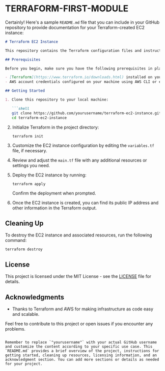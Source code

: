 # TERRAFORM-FIRST-MODULE
Certainly! Here's a sample `README.md` file that you can include in your GitHub repository to provide documentation for your Terraform-created EC2 instance:

```markdown
# Terraform EC2 Instance

This repository contains the Terraform configuration files and instructions to create an Amazon EC2 instance on AWS.

## Prerequisites

Before you begin, make sure you have the following prerequisites in place:

- [Terraform](https://www.terraform.io/downloads.html) installed on your local machine.
- AWS account credentials configured on your machine using AWS CLI or environment variables.

## Getting Started

1. Clone this repository to your local machine:

   ```shell
   git clone https://github.com/yourusername/terraform-ec2-instance.git
   cd terraform-ec2-instance
   ```

2. Initialize Terraform in the project directory:

   ```shell
   terraform init
   ```

3. Customize the EC2 instance configuration by editing the `variables.tf` file, if necessary.

4. Review and adjust the `main.tf` file with any additional resources or settings you need.

5. Deploy the EC2 instance by running:

   ```shell
   terraform apply
   ```

   Confirm the deployment when prompted.

6. Once the EC2 instance is created, you can find its public IP address and other information in the Terraform output.

## Cleaning Up

To destroy the EC2 instance and associated resources, run the following command:

```shell
terraform destroy
```

## License

This project is licensed under the MIT License - see the [LICENSE](LICENSE) file for details.

## Acknowledgments

- Thanks to Terraform and AWS for making infrastructure as code easy and scalable.

Feel free to contribute to this project or open issues if you encounter any problems.
```

Remember to replace `"yourusername"` with your actual GitHub username and customize the content according to your specific use case. This `README.md` provides a brief overview of the project, instructions for getting started, cleaning up resources, licensing information, and an acknowledgment section. You can add more sections or details as needed for your project.
